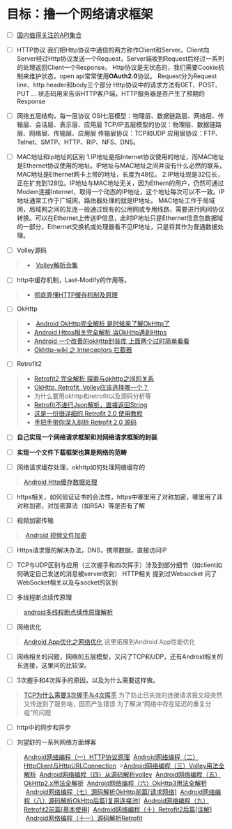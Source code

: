 目标：撸一个网络请求框架
===================
- ☐ [国内值得关注的API集合](http://www.jianshu.com/p/ecf037476603%20)
- ☐ HTTP协议
我们把Http协议中通信的两方称作Client和Server。Client向Server经过Http协议发送一个Request，Server端收到Request后经过一系列的处理返回Client一个Response。
Http协议是无状态的，我们需要Cookie机制来维护状态，open api常常使用**OAuth2.0**协议。
Request分为Request line、http header和body三个部分
Http协议中的请求方法有GET、POST、PUT ... 
状态码用来告诉HTTP客户端，HTTP服务器是否产生了预期的Response

- ☐ 网络五层结构，每一层协议
OSI七层模型：物理层、数据链路层、网络层、传输层、会话层、表示层、应用层
TCP/IP五层模型的协议：物理层、数据链路层、网络层、传输层、应用层
传输层协议：TCP和UDP
应用层协议：FTP、Telnet、SMTP、HTTP、RIP、NFS、DNS。

- ☐ MAC地址和ip地址的区别
1.IP地址是指Internet协议使用的地址，而MAC地址是Ethernet协议使用的地址。IP地址与MAC地址之间并没有什么必然的联系，MAC地址是Ethernet网卡上带的地址，长度为48位。 
2.IP地址现是32位长，正在扩充到128位。IP地址与MAC地址无关，因为Ethern的用户，仍然可通过Modem连接Internet，取得一个动态的IP地址，这个地址每次可以不一致。IP地址通常工作于广域网，路由器处理的就是IP地址。 MAC地址工作于局域网，局域网之间的互连一般通过现有的公用网或专用线路，需要进行网间协议转换。可以在Ethernet上传送IP信息，此时IP地址只是Ethernet信息包数据域的一部分，Ethernet交换机或处理器看不见IP地址，只是将其作为普通数据处理。

- ☐ Volley源码
> -  [Volley解析合集](http://www.jianshu.com/p/fcd54955f6de)

- ☐ http中缓存机制，Last-Modify的作用等。
> - [彻底弄懂HTTP缓存机制及原理](http://www.cnblogs.com/chenqf/p/6386163.html)

- ☐ OkHttp
> -  [Android OkHttp完全解析 是时候来了解OkHttp了](http://blog.csdn.net/lmj623565791/article/details/47911083)
> - [Android Https相关完全解析 当OkHttp遇到Https](http://blog.csdn.net/lmj623565791/article/details/48129405)
> - [Android 一个改善的okHttp封装库 上面两个过时简单看看](http://blog.csdn.net/lmj623565791/article/details/49734867)
> - [Okhttp-wiki 之 Interceptors 拦截器](http://www.jianshu.com/p/2710ed1e6b48)

- ☐ Retrofit2
> - [Retrofit2 完全解析 探索与okhttp之间的关系](http://blog.csdn.net/lmj623565791/article/details/51304204)
> - [OkHttp, Retrofit, Volley应该选择哪一个？](http://www.jianshu.com/p/77d418e7b5d6)
> - 为什么要用okhttp和retrofit以及源码分析等
> - [Retrofit不进行Json解析，直接返回String](http://www.jianshu.com/p/da561ce76850)
> - [这是一份很详细的 Retrofit 2.0 使用教程](http://www.jianshu.com/p/a3e162261ab6)
> - [手把手带你深入剖析 Retrofit 2.0 源码](http://www.jianshu.com/p/0c055ad46b6c)

- ☐ **自己实现一个网络请求框架和对网络请求框架的封装**
>

- ☐ **实现一个文件下载框架也算是网络的范畴**
>

- ☐ 网络请求缓存处理，okhttp如何处理网络缓存的
> [Android Http缓存数据处理](http://blog.csdn.net/wangkai0681080/article/details/51585097)

- ☐ https相关，如何验证证书的合法性，https中哪里用了对称加密，哪里用了非对称加密，对加密算法（如RSA）等是否有了解

- ☐ 视频加密传输
> [Android 视频文件加密](http://blog.csdn.net/qq_24636637/article/details/50524243)

- ☐ Https请求慢的解决办法，DNS，携带数据，直接访问IP

- ☐ TCP与UDP区别与应用（三次握手和四次挥手）涉及到部分细节（如client如何确定自己发送的消息被server收到） HTTP相关 提到过Websocket 问了WebSocket相关以及与socket的区别

- ☐ 多线程断点续传原理
>[android多线程断点续传原理解析](http://blog.csdn.net/crazy__chen/article/details/41947577)

- ☐ 网络优化
>[Android App优化之网络优化](http://www.jianshu.com/p/d4c2c62ffc35)
>这里拓展到Android App性能优化

- ☐ 网络相关的问题，网络的五层模型，又问了TCP和UDP，还有Android相关的长连接，这里问的比较深。

- ☐ 3次握手和4次挥手的原因，以及为什么需要这样做。
>[TCP为什么需要3次握手与4次挥手](http://blog.csdn.net/xifeijian/article/details/12777187)
>为了防止已失效的连接请求报文段突然又传送到了服务端，因而产生错误
>为了解决“网络中存在延迟的重复分组”的问题

- ☐ http中的同步和异步

- ☐ 刘望舒的一系列网络方面博客
>[Android网络编程（一）HTTP协议原理](http://liuwangshu.cn/application/network/1-http.html)
> [Android网络编程（二）HttpClient与HttpURLConnection](http://liuwangshu.cn/application/network/2-httpclienthttp-urlconnection.html)
 >[Android网络编程（三）Volley用法全解析](http://liuwangshu.cn/application/network/3-volley.html) 
>[Android网络编程（四）从源码解析volley](http://liuwangshu.cn/application/network/4-volley-sourcecode.html) 
>[Android网络编程（五）OkHttp2.x用法全解析](http://liuwangshu.cn/application/network/5-okhttp2x.html)
> [Android网络编程（六）OkHttp3用法全解析](http://liuwangshu.cn/application/network/6-okhttp3.html)
> [Android网络编程（七）源码解析OkHttp前篇[请求网络]](http://liuwangshu.cn/application/network/7-okhttp3-sourcecode.html)
> [Android网络编程（八）源码解析OkHttp后篇[复用连接池]](http://liuwangshu.cn/application/network/8-okhttp3-sourcecode2.html)
> [Android网络编程（九）Retrofit2前篇[基本使用]](http://liuwangshu.cn/application/network/9-retrofit2.html) 
>[Android网络编程（十）Retrofit2后篇[注解]](http://liuwangshu.cn/application/network/10-retrofit2-annotations.html)
> [Android网络编程（十一）源码解析Retrofit](http://liuwangshu.cn/application/network/11-retrofit2-sourcecode.html)
